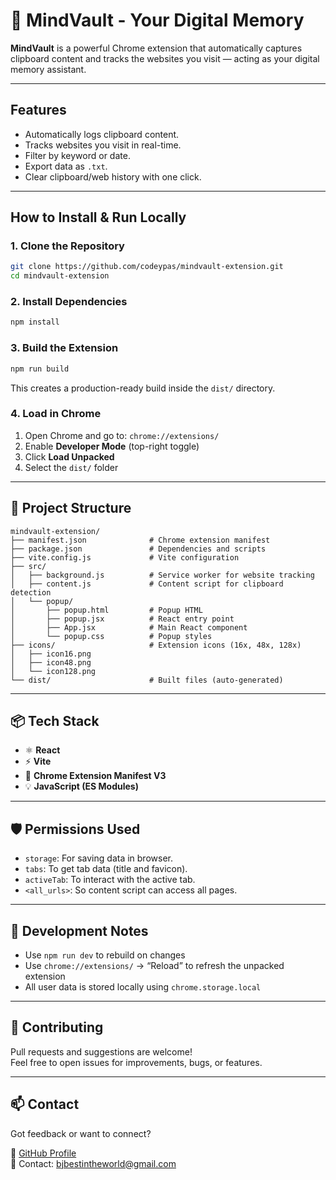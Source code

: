 # 🧠 MindVault - Your Digital Memory

**MindVault** is a powerful Chrome extension that automatically captures clipboard content and tracks the websites you visit — acting as your digital memory assistant.

---

## Features

- Automatically logs clipboard content.
- Tracks websites you visit in real-time.
- Filter by keyword or date.
- Export data as `.txt`.
- Clear clipboard/web history with one click.

---

## How to Install & Run Locally

### 1. Clone the Repository

```bash
git clone https://github.com/codeypas/mindvault-extension.git
cd mindvault-extension
```

### 2. Install Dependencies

```bash
npm install
```

### 3. Build the Extension

```bash
npm run build
```

This creates a production-ready build inside the `dist/` directory.

### 4. Load in Chrome

1. Open Chrome and go to: `chrome://extensions/`
2. Enable **Developer Mode** (top-right toggle)
3. Click **Load Unpacked**
4. Select the `dist/` folder

---

## 📁 Project Structure

```
mindvault-extension/
├── manifest.json              # Chrome extension manifest
├── package.json               # Dependencies and scripts
├── vite.config.js             # Vite configuration
├── src/
│   ├── background.js          # Service worker for website tracking
│   ├── content.js             # Content script for clipboard detection
│   └── popup/
│       ├── popup.html         # Popup HTML
│       ├── popup.jsx          # React entry point
│       ├── App.jsx            # Main React component
│       └── popup.css          # Popup styles
├── icons/                     # Extension icons (16x, 48x, 128x)
│   ├── icon16.png
│   ├── icon48.png
│   └── icon128.png
└── dist/                      # Built files (auto-generated)
```

---

## 📦 Tech Stack

- ⚛️ **React**
- ⚡ **Vite**
- 🧠 **Chrome Extension Manifest V3**
- 💡 **JavaScript (ES Modules)**

---

## 🛡️ Permissions Used

- `storage`: For saving data in browser.
- `tabs`: To get tab data (title and favicon).
- `activeTab`: To interact with the active tab.
- `<all_urls>`: So content script can access all pages.

---

## 🧪 Development Notes

- Use `npm run dev` to rebuild on changes
- Use `chrome://extensions/` → “Reload” to refresh the unpacked extension
- All user data is stored locally using `chrome.storage.local`

---

## 🤝 Contributing

Pull requests and suggestions are welcome!  
Feel free to open issues for improvements, bugs, or features.

---

## 📫 Contact

Got feedback or want to connect?

📌 [GitHub Profile](https://github.com/codeypas)  
📧 Contact: bjbestintheworld@gmail.com  
